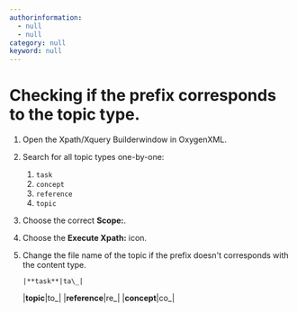 ```yaml
---
authorinformation:
  - null
  - null
category: null
keyword: null
---
```


# Checking if the prefix corresponds to the topic type.

1. Open the Xpath/Xquery Builderwindow in OxygenXML.
2. Search for all topic types one-by-one:
   1. `task`
   2. `concept`
   3. `reference`
   4. `topic`
3. Choose the correct **Scope:**.
4. Choose the **Execute Xpath:** icon.
5. Change the file name of the topic if the prefix doesn't corresponds with the content type.

   ```text
   |**task**|ta\_|
   ```

   \|**topic**\|to\_\| \|**reference**\|re\_\| \|**concept**\|co\_\|

